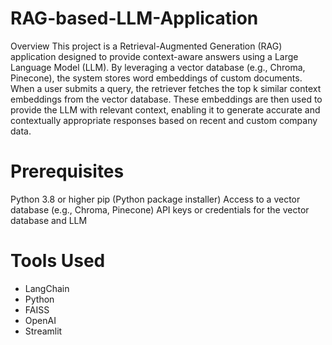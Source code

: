 # RAG-based-LLM-Application

Overview
This project is a Retrieval-Augmented Generation (RAG) application designed to provide context-aware answers using a Large Language Model (LLM). By leveraging a vector database (e.g., Chroma, Pinecone), the system stores word embeddings of custom documents. When a user submits a query, the retriever fetches the top k similar context embeddings from the vector database. These embeddings are then used to provide the LLM with relevant context, enabling it to generate accurate and contextually appropriate responses based on recent and custom company data.

# Prerequisites
Python 3.8 or higher
pip (Python package installer)
Access to a vector database (e.g., Chroma, Pinecone)
API keys or credentials for the vector database and LLM

# Tools Used
- LangChain
- Python   
- FAISS
- OpenAI
- Streamlit
